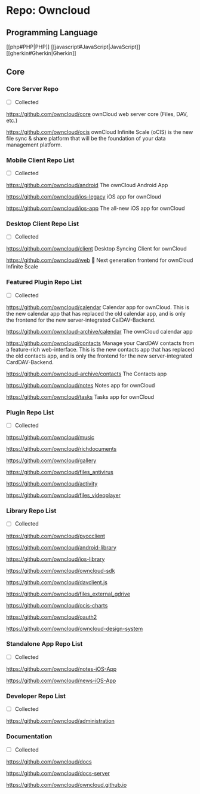 # Repo: Owncloud
## Programming Language
[[php#PHP|PHP]] [[javascript#JavaScript|JavaScript]] [[gherkin#Gherkin|Gherkin]] 
## Core

### Core Server Repo

- [ ] Collected

https://github.com/owncloud/core
ownCloud web server core (Files, DAV, etc.)

https://github.com/owncloud/ocis
ownCloud Infinite Scale (oCIS) is the new file sync & share platform that will be the foundation of your data management platform.

### Mobile Client Repo List

- [ ] Collected

https://github.com/owncloud/android
The ownCloud Android App

https://github.com/owncloud/ios-legacy
iOS app for ownCloud

https://github.com/owncloud/ios-app
The all-new iOS app for ownCloud

### Desktop Client Repo List

- [ ] Collected

https://github.com/owncloud/client
Desktop Syncing Client for ownCloud

https://github.com/owncloud/web
🐲 Next generation frontend for ownCloud Infinite Scale

### Featured Plugin Repo List

- [ ] Collected

https://github.com/owncloud/calendar
Calendar app for ownCloud. This is the new calendar app that has replaced the old calendar app, and is only the frontend for the new server-integrated CalDAV-Backend.

https://github.com/owncloud-archive/calendar
The ownCloud calendar app

https://github.com/owncloud/contacts
Manage your CardDAV contacts from a feature-rich web-interface. This is the new contacts app that has replaced the old contacts app, and is only the frontend for the new server-integrated CardDAV-Backend.

https://github.com/owncloud-archive/contacts
The Contacts app

https://github.com/owncloud/notes
Notes app for ownCloud

https://github.com/owncloud/tasks
Tasks app for ownCloud

### Plugin Repo List

- [ ] Collected

https://github.com/owncloud/music

https://github.com/owncloud/richdocuments

https://github.com/owncloud/gallery

https://github.com/owncloud/files_antivirus

https://github.com/owncloud/activity

https://github.com/owncloud/files_videoplayer

### Library Repo List

- [ ] Collected

https://github.com/owncloud/pyocclient

https://github.com/owncloud/android-library

https://github.com/owncloud/ios-library

https://github.com/owncloud/owncloud-sdk

https://github.com/owncloud/davclient.js

https://github.com/owncloud/files_external_gdrive

https://github.com/owncloud/ocis-charts

https://github.com/owncloud/oauth2

https://github.com/owncloud/owncloud-design-system

### Standalone App Repo List

- [ ] Collected

https://github.com/owncloud/notes-iOS-App

https://github.com/owncloud/news-iOS-App

### Developer Repo List

- [ ] Collected

https://github.com/owncloud/administration


### Documentation

- [ ] Collected

https://github.com/owncloud/docs

https://github.com/owncloud/docs-server

https://github.com/owncloud/owncloud.github.io